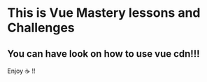 # This is Vue Mastery lessons and Challenges
## You can have look on how to use vue cdn!!!

Enjoy :coffee: !!
